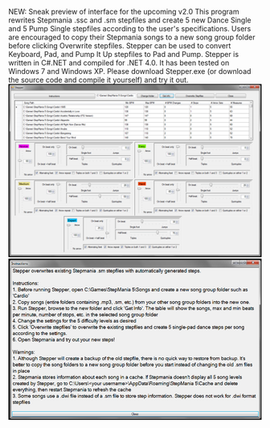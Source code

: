 NEW: Sneak preview of interface for the upcoming v2.0
This program rewrites Stepmania .ssc and .sm stepfiles and create 5 new Dance Single and 5 Pump Single stepfiles according to the user's specifications.
Users are encouraged to copy their Stepmania songs to a new song group folder before clicking Overwrite stepfiles.
Stepper can be used to convert Keyboard, Pad, and Pump It Up stepfiles to Pad and Pump.
Stepper is written in C#.NET and compiled for .NET 4.0. It has been tested on Windows 7 and Windows XP.
Please download Stepper.exe (or download the source code and compile it yourself) and try it out.
<img src=./Stepper.png>
<img src=./Stepper_instructions.png>

